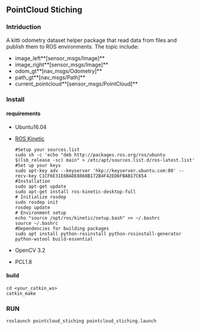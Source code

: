 ##  PointCloud Stiching

### Intriduction

A kitti odometry dataset helper package that read data from files and publish them to ROS environments. The topic include: 

- image_left**[sensor_msgs/Image]**
- image_right**[sensor_msgs/Image]**
- odom_gt**[nav_msgs/Odometry]**
- path_gt**[nav_msgs/Path]**
- current_pointcloud**[sensor_msgs/PointCloud]**

### Install

#### requirements

- Ubuntu16.04

- [ROS Kinetic](http://wiki.ros.org/kinetic/Installation/Ubuntu)

  ```shell
  #Setup your sources.list
  sudo sh -c 'echo "deb http://packages.ros.org/ros/ubuntu $(lsb_release -sc) main" > /etc/apt/sources.list.d/ros-latest.list'
  #Set up your keys
  sudo apt-key adv --keyserver 'hkp://keyserver.ubuntu.com:80' --recv-key C1CF6E31E6BADE8868B172B4F42ED6FBAB17C654
  #Installation
  sudo apt-get update
  sudo apt-get install ros-kinetic-desktop-full
  # Initialize rosdep
  sudo rosdep init
  rosdep update
  # Environment setup
  echo "source /opt/ros/kinetic/setup.bash" >> ~/.bashrc
  source ~/.bashrc
  #Dependencies for building packages
  sudo apt install python-rosinstall python-rosinstall-generator python-wstool build-essential
  ```

- OpenCV 3.2

- PCL1.8

#### build

```shell
cd <your_catkin_ws>
catkin_make
```

### RUN

```shell
roslaunch pointcloud_stiching pointcloud_stiching.launch
```



